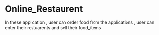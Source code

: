 # Online_Restaurent
In these application  ,  user can order food from the applications , user can enter their restuarents and sell their food_items  
